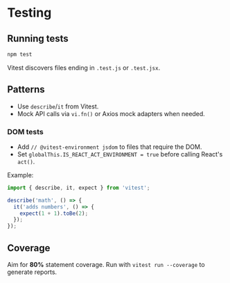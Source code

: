 # Testing

## Running tests

```bash
npm test
```

Vitest discovers files ending in `.test.js` or `.test.jsx`.

## Patterns

- Use `describe`/`it` from Vitest.
- Mock API calls via `vi.fn()` or Axios mock adapters when needed.

### DOM tests

- Add `// @vitest-environment jsdom` to files that require the DOM.
- Set `globalThis.IS_REACT_ACT_ENVIRONMENT = true` before calling React's `act()`.

Example:

```js
import { describe, it, expect } from 'vitest';

describe('math', () => {
  it('adds numbers', () => {
    expect(1 + 1).toBe(2);
  });
});
```

## Coverage

Aim for **80%** statement coverage. Run with `vitest run --coverage` to generate reports.
